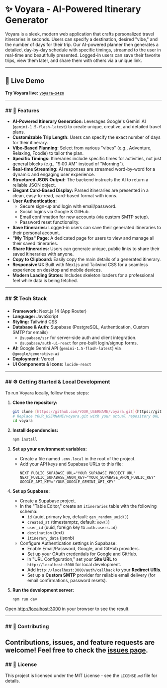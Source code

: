 # ✨ Voyara - AI-Powered Itinerary Generator

Voyara is a sleek, modern web application that crafts personalized travel itineraries in seconds. Users can specify a destination, desired "vibe," and the number of days for their trip. Our AI-powered planner then generates a detailed, day-by-day schedule with specific timings, streamed to the user in real-time and beautifully presented. Logged-in users can save their favorite trips, view them later, and share them with others via a unique link.

---

## 🚀 Live Demo

**Try Voyara live:** [**`voyara-x4zm`**](https://voyara-x4zm.vercel.app/)

---

### ## 🌟 Features

* **AI-Powered Itinerary Generation:** Leverages Google's Gemini AI (`gemini-1.5-flash-latest`) to create unique, creative, and detailed travel plans.
* **Customizable Trip Length:** Users can specify the exact number of days for their itinerary.
* **Vibe-Based Planning:** Select from various "vibes" (e.g., Adventure, Relaxing, Foodie) to tailor the plan.
* **Specific Timings:** Itineraries include specific times for activities, not just general blocks (e.g., "9:00 AM" instead of "Morning").
* **Real-time Streaming:** AI responses are streamed word-by-word for a dynamic and engaging user experience.
* **Structured JSON Output:** The backend instructs the AI to return a reliable JSON object.
* **Elegant Card-Based Display:** Parsed itineraries are presented in a clean, easy-to-read, card-based format with icons.
* **User Authentication:**
    * Secure sign-up and login with email/password.
    * Social logins via Google & GitHub.
    * Email confirmation for new accounts (via custom SMTP setup).
    * Password reset functionality.
* **Save Itineraries:** Logged-in users can save their generated itineraries to their personal account.
* **"My Trips" Page:** A dedicated page for users to view and manage all their saved itineraries.
* **Share Itineraries:** Users can generate unique, public links to share their saved itineraries with anyone.
* **Copy to Clipboard:** Easily copy the main details of a generated itinerary.
* **Responsive UI:** Built with Next.js and Tailwind CSS for a seamless experience on desktop and mobile devices.
* **Modern Loading States:** Includes skeleton loaders for a professional feel while data is being fetched.

---

### ## 🛠️ Tech Stack

* **Framework:** Next.js 14 (App Router)
* **Language:** JavaScript
* **Styling:** Tailwind CSS
* **Database & Auth:** Supabase (PostgreSQL, Authentication, Custom SMTP for emails)
    * `@supabase/ssr` for server-side auth and client integration.
    * `@supabase/auth-ui-react` for pre-built login/signup forms.
* **AI:** Google Gemini API (`gemini-1.5-flash-latest`) via `@google/generative-ai`
* **Deployment:** Vercel
* **UI Components & Icons:** `lucide-react`

---

### ## ⚙️ Getting Started & Local Development

To run Voyara locally, follow these steps:

1.  **Clone the repository:**
    ```bash
    git clone [https://github.com/YOUR_USERNAME/voyara.git](https://github.com/YOUR_USERNAME/voyara.git) 
    # Replace YOUR_USERNAME/voyara.git with your actual repository URL
    cd voyara
    ```

2.  **Install dependencies:**
    ```bash
    npm install
    ```

3.  **Set up your environment variables:**
    * Create a file named `.env.local` in the root of the project.
    * Add your API keys and Supabase URLs to this file:
        ```env
        NEXT_PUBLIC_SUPABASE_URL="YOUR_SUPABASE_PROJECT_URL"
        NEXT_PUBLIC_SUPABASE_ANON_KEY="YOUR_SUPABASE_ANON_PUBLIC_KEY"
        GOOGLE_API_KEY="YOUR_GOOGLE_GEMINI_API_KEY"
        ```

4.  **Set up Supabase:**
    * Create a Supabase project.
    * In the "Table Editor," create an `itineraries` table with the following schema:
        * `id` (uuid, primary key, default: `gen_random_uuid()`)
        * `created_at` (timestamptz, default: `now()`)
        * `user_id` (uuid, foreign key to `auth.users.id`)
        * `destination` (text)
        * `itinerary_data` (jsonb)
    * Configure Authentication settings in Supabase:
        * Enable Email/Password, Google, and GitHub providers.
        * Set up your OAuth credentials for Google and GitHub.
        * In "URL Configuration," set your **Site URL** to `http://localhost:3000` for local development.
        * Add `http://localhost:3000/auth/callback` to your **Redirect URIs**.
        * Set up a **Custom SMTP** provider for reliable email delivery (for email confirmations, password resets).

5.  **Run the development server:**
    ```bash
    npm run dev
    ```

Open [http://localhost:3000](http://localhost:3000) in your browser to see the result.

---

### ## 🤝 Contributing

Contributions, issues, and feature requests are welcome! Feel free to check the [issues page](https://github.com/karthikurao/voyara/issues). 
---

### ## 📝 License

This project is licensed under the MIT License - see the `LICENSE.md` file for details. 
